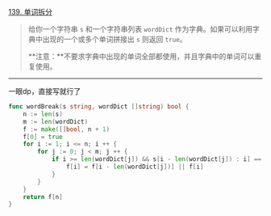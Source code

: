 [139. 单词拆分](https://leetcode.cn/problems/word-break/)

> 给你一个字符串 `s` 和一个字符串列表 `wordDict` 作为字典。如果可以利用字典中出现的一个或多个单词拼接出 `s` 则返回 `true`。
>
> **注意：**不要求字典中出现的单词全部都使用，并且字典中的单词可以重复使用。

---

一眼dp，直接写就行了

```go
func wordBreak(s string, wordDict []string) bool {
    n := len(s)
    m := len(wordDict)
    f := make([]bool, n + 1)
    f[0] = true
    for i := 1; i <= n; i ++ {
        for j := 0; j < m; j ++ {
            if i >= len(wordDict[j]) && s[i - len(wordDict[j]) : i] == wordDict[j] {
                f[i] = f[i - len(wordDict[j])] || f[i]
            }
        }
    }
    return f[n]
}
```

